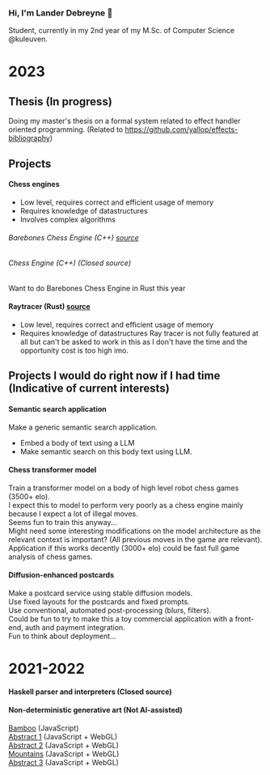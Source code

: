 ### Hi, I'm Lander Debreyne 👋
Student, currently in my 2nd year of my M.Sc. of Computer Science @kuleuven.

# 2023

## Thesis (In progress)
Doing my master's thesis on a formal system related to effect handler oriented programming. (Related to https://github.com/yallop/effects-bibliography)

## Projects 
#### Chess engines
- Low level, requires correct and efficient usage of memory
- Requires knowledge of datastructures
- Involves complex algorithms
###### Barebones Chess Engine (C++) [source](https://github.com/LanderDebreyne/0xChess)
###### Chess Engine (C++) (Closed source)
Want to do Barebones Chess Engine in Rust this year

#### Raytracer (Rust) [source](https://github.com/LanderDebreyne/rust-raytracer)
- Low level, requires correct and efficient usage of memory
- Requires knowledge of datastructures
Ray tracer is not fully featured at all but can't be asked to work in this as I don't have the time and the opportunity cost is too high imo.

## Projects I would do right now if I had time (Indicative of current interests)
#### Semantic search application
Make a generic semantic search application. 
- Embed a body of text using a LLM
- Make semantic search on this body text using LLM.

#### Chess transformer model
Train a transformer model on a body of high level robot chess games (3500+ elo).  
I expect this to model to perform very poorly as a chess engine mainly because I expect a lot of illegal moves.   
Seems fun to train this anyway...   
Might need some interesting modifications on the model architecture as the relevant context is important? (All previous moves in the game are relevant).    
Application if this works decently (3000+ elo) could be fast full game analysis of chess games.   

#### Diffusion-enhanced postcards
Make a postcard service using stable diffusion models.  
Use fixed layouts for the postcards and fixed prompts.  
Use conventional, automated post-processing (blurs, filters).  
Could be fun to try to make this a toy commercial application with a front-end, auth and payment integration.    
Fun to think about deployment...

# 2021-2022
#### Haskell parser and interpreters (Closed source)

#### Non-deterministic generative art (Not AI-assisted)
[Bamboo](https://www.fxhash.xyz/generative/7307) (JavaScript)   
[Abstract 1](https://www.fxhash.xyz/generative/9161) (JavaScript + WebGL)  
[Abstract 2](https://www.fxhash.xyz/generative/10261) (JavaScript + WebGL)  
[Mountains](https://www.fxhash.xyz/generative/10997) (JavaScript + WebGL)  
[Abstract 3](https://www.fxhash.xyz/generative/24048) (JavaScript + WebGL)  
